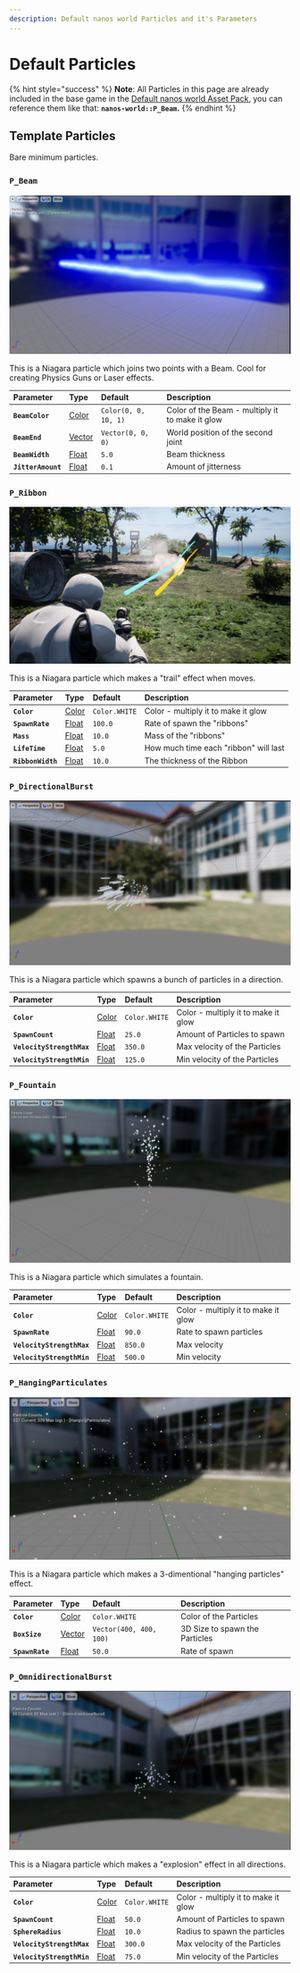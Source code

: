 ```yaml
---
description: Default nanos world Particles and it's Parameters
---
```


# Default Particles

{% hint style="success" %}
**Note**: All Particles in this page are already included in the base game in the [Default nanos world Asset Pack](./), you can reference them like that: **`nanos-world::P_Beam`.**
{% endhint %}

## Template Particles

Bare minimum particles.

### `P_Beam`

![](../../.gitbook/assets/screenshot_40.png)

This is a Niagara particle which joins two points with a Beam. Cool for creating Physics Guns or Laser effects.

| Parameter | Type | Default | Description |
| :--- | :--- | :--- | :--- |
| **`BeamColor`** | [Color](../../scripting-reference/classes/particle.md#setparametercolor) | `Color(0, 0, 10, 1)` | Color of the Beam - multiply it to make it glow |
| **`BeamEnd`** | [Vector](../../scripting-reference/classes/particle.md#setparametervector) | `Vector(0, 0, 0)` | World position of the second joint |
| **`BeamWidth`** | [Float](../../scripting-reference/classes/particle.md#setparameterfloat) | `5.0` | Beam thickness |
| **`JitterAmount`** | [Float](../../scripting-reference/classes/particle.md#setparameterfloat) | `0.1` | Amount of jitterness |

### `P_Ribbon`

![](../../.gitbook/assets/image%20%2866%29%20%281%29.png)

This is a Niagara particle which makes a "trail" effect when moves.

| Parameter | Type | Default | Description |
| :--- | :--- | :--- | :--- |
| **`Color`** | [Color](../../scripting-reference/classes/particle.md#setparametercolor) | `Color.WHITE` | Color - multiply it to make it glow |
| **`SpawnRate`** | [Float](../../scripting-reference/classes/particle.md#setparameterfloat) | `100.0` | Rate of spawn the "ribbons" |
| **`Mass`** | [Float](../../scripting-reference/classes/particle.md#setparameterfloat) | `10.0` | Mass of the "ribbons" |
| **`LifeTime`** | [Float](../../scripting-reference/classes/particle.md#setparameterfloat) | `5.0` | How much time each "ribbon" will last |
| **`RibbonWidth`** | [Float](../../scripting-reference/classes/particle.md#setparameterfloat) | `10.0` | The thickness of the Ribbon |

### `P_DirectionalBurst`

![](../../.gitbook/assets/image%20%2865%29.png)

This is a Niagara particle which spawns a bunch of particles in a direction.

| Parameter | Type | Default | Description |
| :--- | :--- | :--- | :--- |
| **`Color`** | [Color](../../scripting-reference/classes/particle.md#setparametercolor) | `Color.WHITE` | Color - multiply it to make it glow |
| **`SpawnCount`** | [Float](../../scripting-reference/classes/particle.md#setparameterfloat) | `25.0` | Amount of Particles to spawn |
| **`VelocityStrengthMax`** | [Float](../../scripting-reference/classes/particle.md#setparameterfloat) | `350.0` | Max velocity of the Particles |
| **`VelocityStrengthMin`** | [Float](../../scripting-reference/classes/particle.md#setparameterfloat) | `125.0` | Min velocity of the Particles |

### `P_Fountain`

![](../../.gitbook/assets/image%20%2867%29.png)

This is a Niagara particle which simulates a fountain.

| Parameter | Type | Default | Description |
| :--- | :--- | :--- | :--- |
| **`Color`** | [Color](../../scripting-reference/classes/particle.md#setparametercolor) | `Color.WHITE` | Color - multiply it to make it glow |
| **`SpawnRate`** | [Float](../../scripting-reference/classes/particle.md#setparameterfloat) | `90.0` | Rate to spawn particles |
| **`VelocityStrengthMax`** | [Float](../../scripting-reference/classes/particle.md#setparameterfloat) | `850.0` | Max velocity |
| **`VelocityStrengthMin`** | [Float](../../scripting-reference/classes/particle.md#setparameterfloat) | `500.0` | Min velocity |

### `P_HangingParticulates`

![](../../.gitbook/assets/image%20%2862%29%20%281%29.png)

This is a Niagara particle which makes a 3-dimentional "hanging particles" effect.

| Parameter | Type | Default | Description |
| :--- | :--- | :--- | :--- |
| **`Color`** | [Color](../../scripting-reference/classes/particle.md#setparametercolor) | `Color.WHITE` | Color of the Particles |
| **`BoxSize`** | [Vector](../../scripting-reference/classes/particle.md#setparametervector) | `Vector(400, 400, 100)` | 3D Size to spawn the Particles |
| **`SpawnRate`** | [Float](../../scripting-reference/classes/particle.md#setparameterfloat) | `50.0` | Rate of spawn |

### `P_OmnidirectionalBurst`

![](../../.gitbook/assets/image%20%2864%29%20%281%29.png)

This is a Niagara particle which makes a "explosion" effect in all directions.

| Parameter | Type | Default | Description |
| :--- | :--- | :--- | :--- |
| **`Color`** | [Color](../../scripting-reference/classes/particle.md#setparametercolor) | `Color.WHITE` | Color - multiply it to make it glow |
| **`SpawnCount`** | [Float](../../scripting-reference/classes/particle.md#setparameterfloat) | `50.0` | Amount of Particles to spawn |
| **`SphereRadius`** | [Float](../../scripting-reference/classes/particle.md#setparameterfloat) | `10.0` | Radius to spawn the particles |
| **`VelocityStrengthMax`** | [Float](../../scripting-reference/classes/particle.md#setparameterfloat) | `300.0` | Max velocity of the Particles |
| **`VelocityStrengthMin`** | [Float](../../scripting-reference/classes/particle.md#setparameterfloat) | `75.0` | Min velocity of the Particles |

